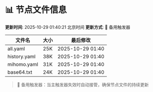 # 📊 节点文件信息

**更新时间**: 2025-10-29 01:40:21 北京时间
**更新方式**: 🔄 备用触发器

| 文件名 | 大小 | 最后修改 |
|--------|------|----------|
| all.yaml | 25K | 2025-10-29 01:40 |
| history.yaml | 38K | 2025-10-29 01:40 |
| mihomo.yaml | 31K | 2025-10-29 01:40 |
| base64.txt | 24K | 2025-10-29 01:40 |

> 🔄 备用触发器：当主触发器失效时自动接管，确保节点文件的持续更新
